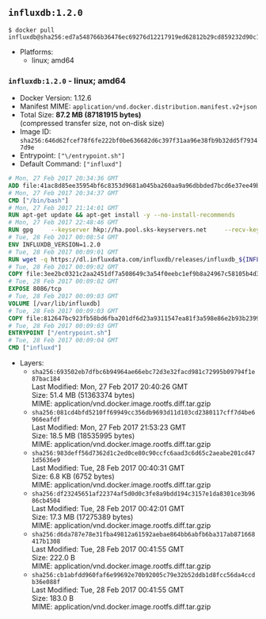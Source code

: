 ## `influxdb:1.2.0`

```console
$ docker pull influxdb@sha256:ed7a548766b36476ec69276d12217919ed62812b29cd859232d90c19abbf0b98
```

-	Platforms:
	-	linux; amd64

### `influxdb:1.2.0` - linux; amd64

-	Docker Version: 1.12.6
-	Manifest MIME: `application/vnd.docker.distribution.manifest.v2+json`
-	Total Size: **87.2 MB (87181915 bytes)**  
	(compressed transfer size, not on-disk size)
-	Image ID: `sha256:646d62fcef78f6fe222bf0be636682d6c397f31aa96e38fb9b32dd5f79347d9e`
-	Entrypoint: `["\/entrypoint.sh"]`
-	Default Command: `["influxd"]`

```dockerfile
# Mon, 27 Feb 2017 20:34:36 GMT
ADD file:41ac8d85ee35954bf6c8353d9681a045ba260aa9a96dbbded7bcd6e37ee49bea in / 
# Mon, 27 Feb 2017 20:34:37 GMT
CMD ["/bin/bash"]
# Mon, 27 Feb 2017 21:14:01 GMT
RUN apt-get update && apt-get install -y --no-install-recommends 		ca-certificates 		curl 		wget 	&& rm -rf /var/lib/apt/lists/*
# Mon, 27 Feb 2017 22:48:46 GMT
RUN gpg     --keyserver hkp://ha.pool.sks-keyservers.net     --recv-keys 05CE15085FC09D18E99EFB22684A14CF2582E0C5
# Tue, 28 Feb 2017 00:08:54 GMT
ENV INFLUXDB_VERSION=1.2.0
# Tue, 28 Feb 2017 00:09:01 GMT
RUN wget -q https://dl.influxdata.com/influxdb/releases/influxdb_${INFLUXDB_VERSION}_amd64.deb.asc &&     wget -q https://dl.influxdata.com/influxdb/releases/influxdb_${INFLUXDB_VERSION}_amd64.deb &&     gpg --batch --verify influxdb_${INFLUXDB_VERSION}_amd64.deb.asc influxdb_${INFLUXDB_VERSION}_amd64.deb &&     dpkg -i influxdb_${INFLUXDB_VERSION}_amd64.deb &&     rm -f influxdb_${INFLUXDB_VERSION}_amd64.deb*
# Tue, 28 Feb 2017 00:09:02 GMT
COPY file:3ee2bc0321c2aa2451df7a508649c3a54f0eebc1ef9b8a24967c58105b4d3160 in /etc/influxdb/influxdb.conf 
# Tue, 28 Feb 2017 00:09:02 GMT
EXPOSE 8086/tcp
# Tue, 28 Feb 2017 00:09:03 GMT
VOLUME [/var/lib/influxdb]
# Tue, 28 Feb 2017 00:09:03 GMT
COPY file:812647bc923fb58bd6fba201df6d23a9311547ea81f3a598e86e2b93b2399169 in /entrypoint.sh 
# Tue, 28 Feb 2017 00:09:03 GMT
ENTRYPOINT ["/entrypoint.sh"]
# Tue, 28 Feb 2017 00:09:04 GMT
CMD ["influxd"]
```

-	Layers:
	-	`sha256:693502eb7dfbc6b94964ae66ebc72d3e32facd981c72995b09794f1e87bac184`  
		Last Modified: Mon, 27 Feb 2017 20:40:26 GMT  
		Size: 51.4 MB (51363374 bytes)  
		MIME: application/vnd.docker.image.rootfs.diff.tar.gzip
	-	`sha256:081cd4bfd5210ff69949cc356db9693d11d103cd2380117cff7d4be6966eafdf`  
		Last Modified: Mon, 27 Feb 2017 21:53:23 GMT  
		Size: 18.5 MB (18535995 bytes)  
		MIME: application/vnd.docker.image.rootfs.diff.tar.gzip
	-	`sha256:983deff56d7362d1c2ed0ce80c90ccfc6aad3c6d65c2aeabe201cd471d5636e9`  
		Last Modified: Tue, 28 Feb 2017 00:40:31 GMT  
		Size: 6.8 KB (6752 bytes)  
		MIME: application/vnd.docker.image.rootfs.diff.tar.gzip
	-	`sha256:df23245651af22374af5d0d0c3fe8a9bdd194c3157e1da8301ce3b9686cb4504`  
		Last Modified: Tue, 28 Feb 2017 00:42:01 GMT  
		Size: 17.3 MB (17275389 bytes)  
		MIME: application/vnd.docker.image.rootfs.diff.tar.gzip
	-	`sha256:d6da787e78e31fba49812a61592aebae864bb6abfb6ba317ab871668417b1308`  
		Last Modified: Tue, 28 Feb 2017 00:41:55 GMT  
		Size: 222.0 B  
		MIME: application/vnd.docker.image.rootfs.diff.tar.gzip
	-	`sha256:cb1abfdd960faf6e99692e70b92005c79e32b52ddb1d8fcc56da4ccdb36e088f`  
		Last Modified: Tue, 28 Feb 2017 00:41:55 GMT  
		Size: 183.0 B  
		MIME: application/vnd.docker.image.rootfs.diff.tar.gzip
